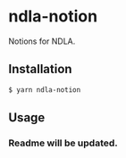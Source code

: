 # ndla-notion

Notions for NDLA.

## Installation

```sh
$ yarn ndla-notion
```

## Usage

### Readme will be updated.
